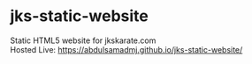 # jks-static-website
Static HTML5 website for jkskarate.com\
Hosted Live: https://abdulsamadmj.github.io/jks-static-website/
